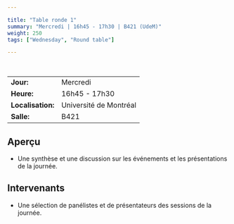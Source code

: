 ```yaml
---

title: "Table ronde 1"
summary: "Mercredi | 16h45 - 17h30 | B421 (UdeM)"
weight: 250
tags: ["Wednesday", "Round table"]

---
```


<br>

| | |
| - | - |
| **Jour:** | Mercredi |
| **Heure:** | 16h45 - 17h30 |
| **Localisation:** | Université de Montréal |
| **Salle:** | B421 |

## Aperçu

- Une synthèse et une discussion sur les événements et les présentations de la journée.

## Intervenants

- Une sélection de panélistes et de présentateurs des sessions de la journée.